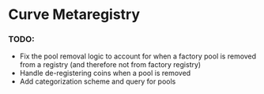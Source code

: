 # Curve Metaregistry

### TODO: 
- Fix the pool removal logic to account for when a factory pool is removed from a registry (and therefore not from factory registry)
- Handle de-registering coins when a pool is removed
- Add categorization scheme and query for pools
